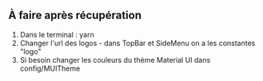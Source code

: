 ## À faire après récupération

1. Dans le terminal : yarn
2. Changer l'url des logos - dans TopBar et SideMenu on a les constantes "logo"
3. Si besoin changer les couleurs du thème Material UI dans config/MUITheme
